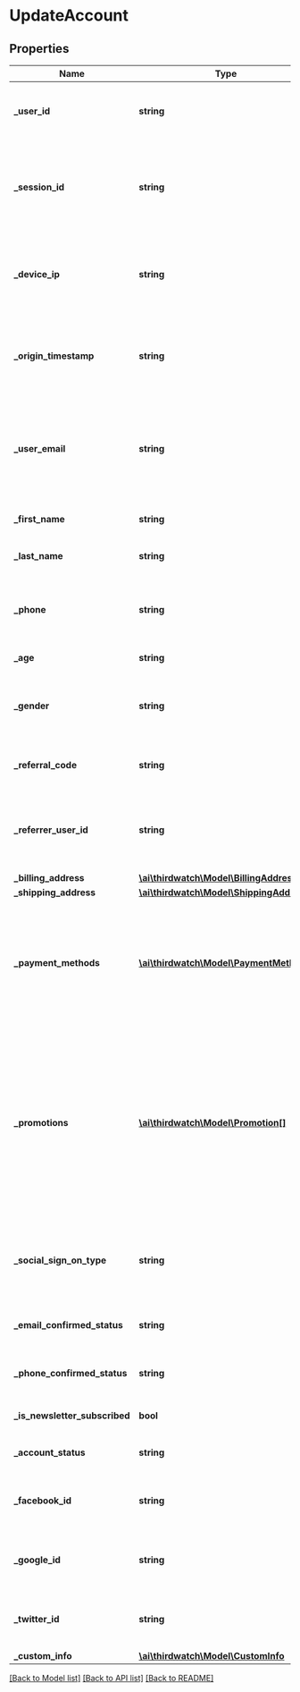 # UpdateAccount

## Properties
Name | Type | Description | Notes
------------ | ------------- | ------------- | -------------
**_user_id** | **string** | The user&#39;s account ID according to your systems. Note that user IDs are case sensitive. | [optional] 
**_session_id** | **string** | The user&#39;s current session ID, used to tie a user&#39;s action before and after login or account creation. Required if no user_id values is provided. | [optional] 
**_device_ip** | **string** | IP address of the request made by the user. Recommended for historical backfills and customers with mobile apps. | [optional] 
**_origin_timestamp** | **string** | Represents the time the event occured in your system. Send as a UNIX timestamp in milliseconds in string. | [optional] 
**_user_email** | **string** | Email of the user creating this order. Note - If the user&#39;s email is also their account ID in your system, set both the userId and userEmail fields to their email address. | [optional] 
**_first_name** | **string** | Provide the first name associated with the user here. | [optional] 
**_last_name** | **string** | Provide the last name associated with the user here. | [optional] 
**_phone** | **string** | The primary phone number of the user associated with this account. Provide the phone number as a string. | [optional] 
**_age** | **string** | Age of the user e.g. \&quot;25\&quot; | [optional] 
**_gender** | **string** | Gender of the user e.g. \&quot;_male\&quot;, \&quot;_female\&quot; or \&quot;_trans\&quot; | [optional] 
**_referral_code** | **string** | Code or promotion used by the user while creating account. | [optional] 
**_referrer_user_id** | **string** | The ID of the user that referred the current user to your business. This field is required for detecting referral fraud. | [optional] 
**_billing_address** | [**\ai\thirdwatch\Model\BillingAddress**](BillingAddress.md) |  | [optional] 
**_shipping_address** | [**\ai\thirdwatch\Model\ShippingAddress**](ShippingAddress.md) |  | [optional] 
**_payment_methods** | [**\ai\thirdwatch\Model\PaymentMethod[]**](PaymentMethod.md) | The payment information associated with this account. Represented as an array of nested payment_method objects containing payment type, payment gateway, credit card bin, etc. | [optional] 
**_promotions** | [**\ai\thirdwatch\Model\Promotion[]**](Promotion.md) | The list of promotions that apply to this account. You can add one or more promotions when creating or updating an order. Represented as a JSON array of promotion objects. You can also separately add promotions to the account via the addPromotion event. | [optional] 
**_social_sign_on_type** | **string** | If the user logged in with a social identify provider, give the name here. e.g. _google, _facebook, _twitter, _linkedin, _other | [optional] 
**_email_confirmed_status** | **string** | Status of email verification. e.g. _success, _failure, _pending | [optional] 
**_phone_confirmed_status** | **string** | Status of phone verification. e.g. _success, _failure, _pending | [optional] 
**_is_newsletter_subscribed** | **bool** | Is user subscribed for newsletter. e.g. true, false | [optional] 
**_account_status** | **string** | Current status of account, e.g. _active, _inactive | [optional] 
**_facebook_id** | **string** | Facebook user id or token of the user. This can help to varify his social identity. | [optional] 
**_google_id** | **string** | Google user id or token of the user. This can help to varify his social identity. | [optional] 
**_twitter_id** | **string** | Twitter handle or token of the user. This can help to varify his social identity. | [optional] 
**_custom_info** | [**\ai\thirdwatch\Model\CustomInfo**](CustomInfo.md) |  | [optional] 

[[Back to Model list]](../README.md#documentation-for-models) [[Back to API list]](../README.md#documentation-for-api-endpoints) [[Back to README]](../README.md)


